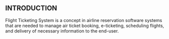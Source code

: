 ## INTRODUCTION 

  Flight Ticketing System is a concept in airline reservation software systems that are needed to manage air ticket booking, e-ticketing, scheduling flights, and delivery of necessary information to the end-user.
